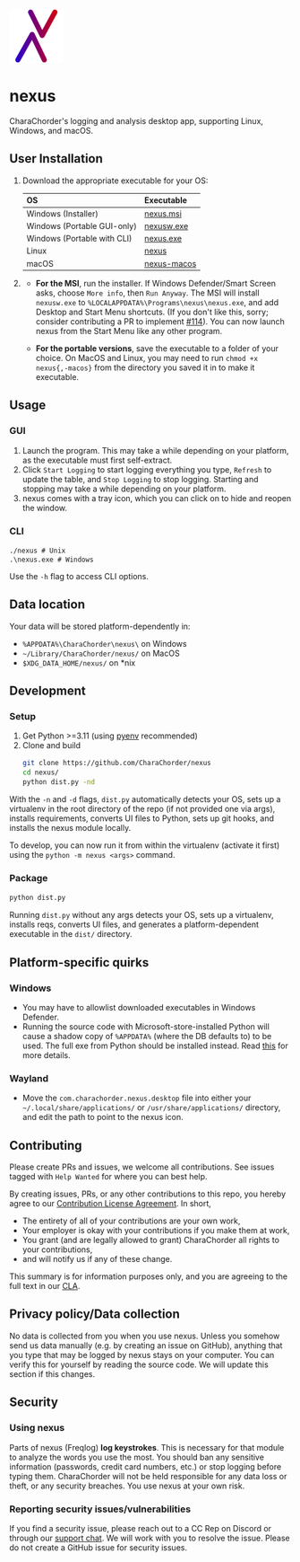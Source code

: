 ![nexus logo](ui/images/icon.svg)

# nexus

CharaChorder's logging and analysis desktop app, supporting Linux, Windows, and macOS.

## User Installation

1. Download the appropriate executable for your OS:

   | OS                          | Executable                                                                                |
   |-----------------------------|-------------------------------------------------------------------------------------------|
   | Windows (Installer)         | [nexus.msi](https://github.com/CharaChorder/nexus/releases/latest/download/nexus.msi)     |
   | Windows (Portable GUI-only) | [nexusw.exe](https://github.com/CharaChorder/nexus/releases/latest/download/nexusw.exe)   |
   | Windows (Portable with CLI) | [nexus.exe](https://github.com/CharaChorder/nexus/releases/latest/download/nexus.exe)     |
   | Linux                       | [nexus](https://github.com/CharaChorder/nexus/releases/latest/download/nexus)             |
   | macOS                       | [nexus-macos](https://github.com/CharaChorder/nexus/releases/latest/download/nexus-macos) |

2.
   - **For the MSI**, run the installer. If Windows Defender/Smart Screen asks, choose `More info`, then `Run Anyway`. The MSI
     will install `nexusw.exe` to `%LOCALAPPDATA%\Programs\nexus\nexus.exe`, and add Desktop and
     Start Menu shortcuts. (If you don't like this, sorry; consider contributing a PR to
     implement [#114](https://github.com/CharaChorder/nexus/issues/114)). You can now launch nexus from the Start Menu
     like any other program.

   - **For the portable versions**, save the executable to a folder of your choice. On MacOS and Linux, you may need to
     run `chmod +x nexus{,-macos}` from the directory you saved it in to make it executable.

## Usage

### GUI

1. Launch the program. This may take a while depending on your platform, as the executable must first self-extract.
2. Click `Start Logging` to start logging everything you type, `Refresh` to update the table, and `Stop Logging` to stop
   logging. Starting and stopping may take a while depending on your platform.
3. nexus comes with a tray icon, which you can click on to hide and reopen the window.

### CLI

```
./nexus # Unix
.\nexus.exe # Windows
```

Use the `-h` flag to access CLI options.

## Data location

Your data will be stored platform-dependently in:
- `%APPDATA%\CharaChorder\nexus\` on Windows
- `~/Library/CharaChorder/nexus/` on MacOS
- `$XDG_DATA_HOME/nexus/` on *nix

## Development

### Setup

1. Get Python >=3.11 (using [pyenv](https://github.com/pyenv/pyenv) recommended)
2. Clone and build
    ```sh
    git clone https://github.com/CharaChorder/nexus
    cd nexus/
    python dist.py -nd
    ```

With the `-n` and `-d` flags, `dist.py` automatically detects your OS, sets up a virtualenv in the root directory of the
repo (if not provided one via args), installs requirements, converts UI files to Python, sets up git hooks, and installs
the nexus module locally.

To develop, you can now run it from within the virtualenv (activate it first) using the `python -m nexus <args>`
command.

### Package

```sh
python dist.py
```

Running `dist.py` without any args detects your OS, sets up a virtualenv, installs reqs, converts UI files, and
generates a platform-dependent executable in the `dist/` directory.

## Platform-specific quirks

### Windows

- You may have to allowlist downloaded executables in Windows Defender.
- Running the source code with Microsoft-store-installed Python will cause a shadow copy of `%APPDATA%` (where the DB
  defaults to) to be used. The full exe from Python should be installed instead.
  Read [this](https://docs.python.org/3/using/windows.html#redirection-of-local-data-registry-and-temporary-paths) for
  more details.

### Wayland

- Move the `com.charachorder.nexus.desktop` file into either your `~/.local/share/applications/`
  or `/usr/share/applications/` directory, and edit the path to point to the nexus icon.

## Contributing

Please create PRs and issues, we welcome all contributions. See issues tagged with `Help Wanted` for where you can best
help.

By creating issues, PRs, or any other contributions to this repo, you hereby agree to
our [Contribution License Agreement](Contributing.md). In short,

- The entirety of all of your contributions are your own work,
- Your employer is okay with your contributions if you make them at work,
- You grant (and are legally allowed to grant) CharaChorder all rights to your contributions,
- and will notify us if any of these change.

This summary is for information purposes only, and you are agreeing to the full text in our [CLA](Contributing.md).

## Privacy policy/Data collection

No data is collected from you when you use nexus. Unless you somehow send us data manually (e.g. by creating an issue on
GitHub), anything that you type that may be logged by nexus stays on your computer. You can verify this for yourself by
reading the source code. We will update this section if this changes.

## Security

### Using nexus

Parts of nexus (Freqlog) **log keystrokes**. This is necessary for that module to analyze the words you use the most.
You should ban any sensitive information (passwords, credit card numbers, etc.) or stop logging before typing them.
CharaChorder will not be held responsible for any data loss or theft, or any security breaches. You use nexus at your
own risk.

### Reporting security issues/vulnerabilities

If you find a security issue, please reach out to a CC Rep on Discord or through our [support chat](https://charachorder.com/?chat). We will work with you to resolve the issue. Please do not create a GitHub issue for security
issues.
